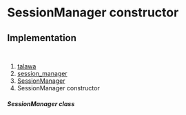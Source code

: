 
<div>

# SessionManager constructor

</div>






## Implementation

``` language-dart
 
```







1.  [talawa](../../index.md)
2.  [session_manager](../../services_session_manager/)
3.  [SessionManager](../../services_session_manager/SessionManager-class.md)
4.  SessionManager constructor

##### SessionManager class







